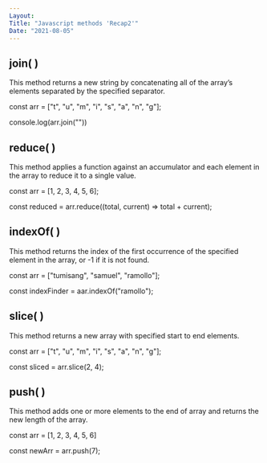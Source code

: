 ```yaml
---
Layout:
Title: "Javascript methods 'Recap2'"
Date: "2021-08-05"
---
```


## join( )

This method returns a new string by concatenating all of the array’s elements separated by the specified separator.

const arr = ["t", "u", "m", "i", "s", "a", "n", "g"];

console.log(arr.join(""))

## reduce( )

This method applies a function against an accumulator and each element in the array to reduce it to a single value.

const arr = [1, 2, 3, 4, 5, 6];

const reduced = arr.reduce((total, current) => total + current);

## indexOf( )

This method returns the index of the first occurrence of the specified element in the array, or -1 if it is not found.

const arr = ["tumisang", "samuel", "ramollo"];

const indexFinder = aar.indexOf("ramollo");

##  slice( )

This method returns a new array with specified start to end elements.

const arr = ["t", "u", "m", "i", "s", "a", "n", "g"];

const sliced = arr.slice(2, 4);


## push( )

This method adds one or more elements to the end of array and returns the new length of the array.

const arr = [1, 2, 3, 4, 5, 6]

const newArr = arr.push(7);